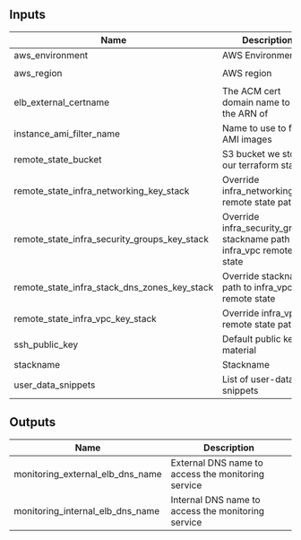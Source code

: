 
## Inputs

| Name | Description | Type | Default | Required |
|------|-------------|:----:|:-----:|:-----:|
| aws_environment | AWS Environment | string | - | yes |
| aws_region | AWS region | string | `eu-west-1` | no |
| elb_external_certname | The ACM cert domain name to find the ARN of | string | - | yes |
| instance_ami_filter_name | Name to use to find AMI images | string | `` | no |
| remote_state_bucket | S3 bucket we store our terraform state in | string | - | yes |
| remote_state_infra_networking_key_stack | Override infra_networking remote state path | string | `` | no |
| remote_state_infra_security_groups_key_stack | Override infra_security_groups stackname path to infra_vpc remote state | string | `` | no |
| remote_state_infra_stack_dns_zones_key_stack | Override stackname path to infra_vpc remote state | string | `` | no |
| remote_state_infra_vpc_key_stack | Override infra_vpc remote state path | string | `` | no |
| ssh_public_key | Default public key material | string | - | yes |
| stackname | Stackname | string | - | yes |
| user_data_snippets | List of user-data snippets | list | - | yes |

## Outputs

| Name | Description |
|------|-------------|
| monitoring_external_elb_dns_name | External DNS name to access the monitoring service |
| monitoring_internal_elb_dns_name | Internal DNS name to access the monitoring service |

